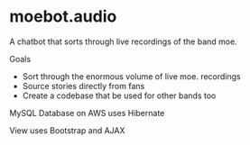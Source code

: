 # moebot.audio
A chatbot that sorts through live recordings of the band moe.


Goals
 - Sort through the enormous volume of live moe. recordings
 - Source stories directly from fans
 - Create a codebase that be used for other bands too

MySQL Database on AWS uses Hibernate

View uses Bootstrap and AJAX
